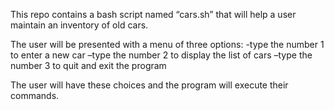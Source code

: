 This repo contains a bash script named “cars.sh” that will help a user maintain an inventory of old cars.
 
 The user will be presented with a menu of three options: 
 -type the number 1 to enter a new car
 –type the number 2 to display the list of cars
 –type the number 3 to quit and exit the program

The user will have these choices and the program will execute their commands.
